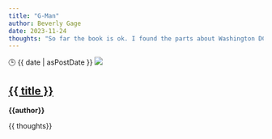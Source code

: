 ```yaml
---
title: "G-Man"
author: Beverly Gage
date: 2023-11-24
thoughts: "So far the book is ok. I found the parts about Washington DC to be much more interesting than the parts about J Edgar Hoover. The the way DC was built kind of reminds me of where I live. True the town looks"
---
```

<div class="w-full sm:flex flex-row flex-wrap">  
              <div class="w-full sm:w-4/12 mx-auto overflow-hidden md:flex-1 md:pr-4 pt-8 sm:w-full">
              <time class="mr-4 block-inline serif h-8 text-lg font-bold text-slate-400 pl-2 pr-2 pt-1 pb-1" datetime="{{ item.data.date }}"> 🕒 {{ date | asPostDate }}</time>
              <img src="https://static01.nyt.com/images/2022/11/24/books/22beverly-gage-cover/22beverly-gage-cover-superJumbo.jpg?quality=75&auto=webp">
              </div>
            <div class="w-full sm:w-8/12 py-8">
            <h2 class="-mt-1">
<a class="no-underline border-none text-xl md:text-3xl text-teal-500" href="{{ item.url }}">{{ title }}</a></h2>
<b>{{author}}</b>
    <p>{{ thoughts}}</p>
           </div>
         </div>
